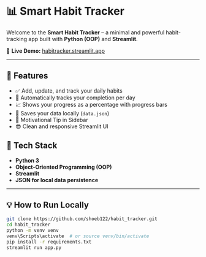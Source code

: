 # 📊 Smart Habit Tracker

Welcome to the **Smart Habit Tracker** – a minimal and powerful habit-tracking app built with **Python (OOP)** and **Streamlit**.

🔗 **Live Demo:** [habitracker.streamlit.app](https://habitracker.streamlit.app)

---

## 🚀 Features

- ✅ Add, update, and track your daily habits
- 📅 Automatically tracks your completion per day
- 📈 Shows your progress as a percentage with progress bars
- 💾 Saves your data locally (`data.json`)
- 🧠 Motivational Tip in Sidebar
- 😎 Clean and responsive Streamlit UI



## 🧠 Tech Stack

- **Python 3**
- **Object-Oriented Programming (OOP)**
- **Streamlit**
- **JSON for local data persistence**

---

## 💡 How to Run Locally

```bash
git clone https://github.com/shoeb122/habit_tracker.git
cd habit_tracker
python -m venv venv
venv\Scripts\activate  # or source venv/bin/activate
pip install -r requirements.txt
streamlit run app.py
